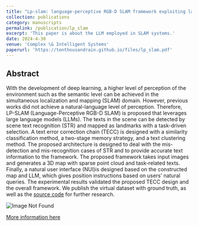 ```yaml
---
title: "Lp-slam: language-perceptive RGB-D SLAM framework exploiting large language model"
collection: publications
category: manuscripts
permalink: /publication/lp_slam
excerpt: 'This paper is about the LLM employed in SLAM systems.'
date: 2024-4-30
venue: 'Complex \& Intelligent Systems'
paperurl: 'https://tenthousandrain.github.io/files/lp_slam.pdf'
---
```


Abstract
---
With the development of deep learning, a higher level of perception of the environment such as the semantic level can be achieved in the simultaneous localization and mapping (SLAM) domain. However, previous works did not achieve a natural-language level of perception. Therefore, LP-SLAM (Language-Perceptive RGB-D SLAM) is proposed that leverages large language models (LLMs). The texts in the scene can be detected by scene text recognition (STR) and mapped as landmarks with a task-driven selection. A text error correction chain (TECC) is designed with a similarity classification method, a two-stage memory strategy, and a text clustering method. The proposed architecture is designed to deal with the mis-detection and mis-recognition cases of STR and to provide accurate text information to the framework. The proposed framework takes input images and generates a 3D map with sparse point cloud and task-related texts. Finally, a natural user interface (NUI)is designed based on the constructed map and LLM, which gives position instructions based on users’ natural queries. The experimental results validated the proposed TECC design and the overall framework. We publish the virtual dataset with ground truth, as well as the [source code](https://github.com/GroupOfLPSLAM/LP_SLAM) for further research.

![Image Not Found](https://tenthousandrain.github.io/images/net2.png)


[More information here](https://link.springer.com/article/10.1007/s40747-024-01408-0)
